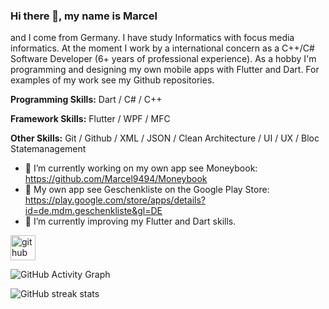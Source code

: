 ### Hi there 👋, my name is Marcel
and I come from Germany. I have study Informatics with focus media informatics. At the moment I work by a international concern as a C++/C# Software Developer (6+ years of professional experience). As a hobby I'm programming and designing my own mobile apps with Flutter and Dart. For examples of my work see my Github repositories.

<b>Programming Skills:</b> Dart / C# / C++

<b>Framework Skills:</b> Flutter / WPF / MFC

<b>Other Skills:</b> Git / Github / XML / JSON / Clean Architecture / UI / UX / Bloc Statemanagement

- 🔭 I’m currently working on my own app see Moneybook: https://github.com/Marcel9494/Moneybook
- 🔭 My own app see Geschenkliste on the Google Play Store: https://play.google.com/store/apps/details?id=de.mdm.geschenkliste&gl=DE
- 🌱 I’m currently improving my Flutter and Dart skills.

[<img src='https://cdn.jsdelivr.net/npm/simple-icons@3.0.1/icons/github.svg' alt='github' height='40'>](https://github.com/Marcel9494)

![GitHub Activity Graph](https://activity-graph.herokuapp.com/graph?username=Marcel9494)  

![GitHub streak stats](https://github-readme-streak-stats.herokuapp.com/?user=Marcel9494)  



